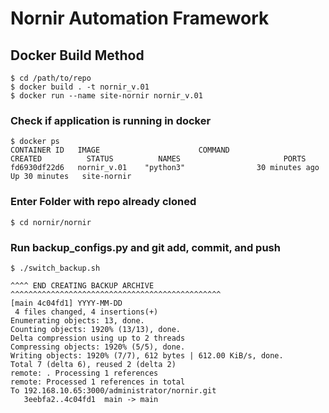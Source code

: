 # Nornir Automation Framework


## Docker Build Method
```
$ cd /path/to/repo
$ docker build . -t nornir_v.01
$ docker run --name site-nornir nornir_v.01
```
### Check if application is running in docker

```
$ docker ps
CONTAINER ID   IMAGE                      COMMAND                  CREATED          STATUS          NAMES                       PORTS                                                                                    
fd6930df22d6   nornir_v.01    "python3"                30 minutes ago   Up 30 minutes   site-nornir

```

### Enter Folder with repo already cloned                                                                                        
```
$ cd nornir/nornir
```
### Run backup_configs.py and git add, commit, and push
``` 
$ ./switch_backup.sh

^^^^ END CREATING BACKUP ARCHIVE ^^^^^^^^^^^^^^^^^^^^^^^^^^^^^^^^^^^^^^^^^^^^^^^
[main 4c04fd1] YYYY-MM-DD
 4 files changed, 4 insertions(+)
Enumerating objects: 13, done.
Counting objects: 1920% (13/13), done.
Delta compression using up to 2 threads
Compressing objects: 1920% (5/5), done.
Writing objects: 1920% (7/7), 612 bytes | 612.00 KiB/s, done.
Total 7 (delta 6), reused 2 (delta 2)
remote: . Processing 1 references
remote: Processed 1 references in total
To 192.168.10.65:3000/administrator/nornir.git
   3eebfa2..4c04fd1  main -> main
```

